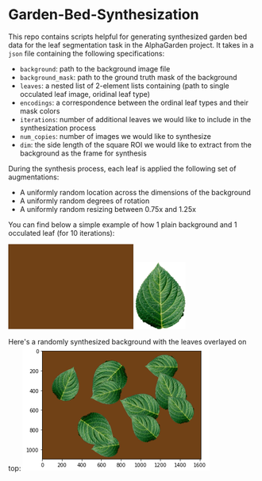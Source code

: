 # Garden-Bed-Synthesization

This repo contains scripts helpful for generating synthesized garden bed data for the leaf segmentation task in the AlphaGarden project. It takes in a `json` file containing the following specifications:
- `background`: path to the background image file
- `background_mask`: path to the ground truth mask of the background
- `leaves`: a nested list of 2-element lists containing (path to single occulated leaf image, oridinal leaf type)
- `encodings`: a correspondence between the ordinal leaf types and their mask colors
- `iterations`: number of additional leaves we would like to include in the synthesization process
- `num_copies`: number of images we would like to synthesize
- `dim`: the side length of the square ROI we would like to extract from the background as the frame for synthesis

During the synthesis process, each leaf is applied the following set of augmentations:
- A uniformly random location across the dimensions of the background
- A uniformly random degrees of rotation
- A uniformly random resizing between 0.75x and 1.25x

You can find below a simple example of how 1 plain background and 1 occulated leaf (for 10 iterations):

<img src="./demo_images/simple_background.png" width="50%" height="50%">

<img src="./demo_images/simple_leaf.png" width="20%" height="20%"/>

Here's a randomly synthesized background with the leaves overlayed on top:
![One Synthesized Image](./demo_images/simple_synthesized.png)
